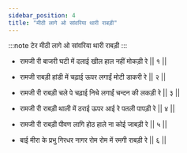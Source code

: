 ```yaml
---
sidebar_position: 4
title: "मीठी लागे ओ सांवरिया थारी राबड़ी"
---
```


:::note टेर
मीठी लागे ओ सांवरिया थारी राबड़ी
:::

- रामजी री बाजरी घटी में दलाई खील हाल नहीं मोकड़ी रे || १ ||

- रामजी राबड़ी हांडी में चढ़ाई ऊपर लगाईं मोटी डाकरी रे || २ ||

- रामजी री राबड़ी चले पे चढ़ाई निचे लगाईं चन्दन की लकड़ी रे || ३ ||

- रामजी री राबड़ी थाली में ठराई ऊपर आई रे पतली पापड़ी रे || ४ ||

- रामजी री राबड़ी पीवण लागि होठ हाले ना कोई जाबड़ी रे || ५ ||

- बाई मीरा के प्रभु गिरधर नागर रोम रोम में रमगी राबड़ी रे || ६ ||
